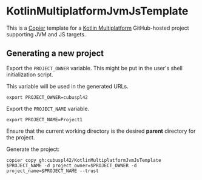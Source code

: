 # KotlinMultiplatformJvmJsTemplate

This is a [Copier](https://copier.readthedocs.io/) template for a [Kotlin Multiplatform](https://kotlinlang.org/docs/multiplatform.html) GitHub-hosted project supporting JVM and JS targets.

## Generating a new project

Export the `PROJECT_OWNER` variable. This might be put in the user's shell initialization script.

This variable will be used in the generated URLs.

```
export PROJECT_OWNER=cubuspl42
```

Export the `PROJECT_NAME` variable.

```
export PROJECT_NAME=Project1
```

Ensure that the current working directory is the desired **parent** directory for the project.

Generate the project:

```
copier copy gh:cubuspl42/KotlinMultiplatformJvmJsTemplate $PROJECT_NAME -d project_owner=$PROJECT_OWNER -d project_name=$PROJECT_NAME --trust
```
